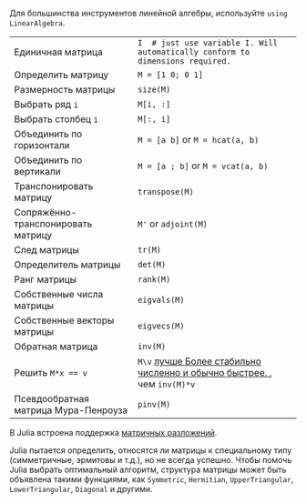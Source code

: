 Для большинства инструментов линейной алгебры, используйте `using LinearAlgebra`.

|                                |                                             |
| ------------------------------ | ------------------------------------------- |
| Единичная матрица              | `I  # just use variable I. Will automatically conform to dimensions required.` |
| Определить матрицу             | `M = [1 0; 0 1]`                            |
| Размерность матрицы            | `size(M)`                                   |
| Выбрать ряд `i`                | `M[i, :]`                                   |
| Выбрать столбец `i`            | `M[:, i]`                                   |
| Объединить по горизонтали      | `M = [a b]` or `M = hcat(a, b)`             |
| Объединить по вертикали        | `M = [a ; b]` or `M = vcat(a, b)`           |
| Транспонировать  матрицу       | `transpose(M)`                              |
| Сопряжённо-транспонировать матрицу | `M'` or `adjoint(M)`                        |
| След матрицы                   | `tr(M)`                                     |
| Определитель матрицы           | `det(M)`                                    |
| Ранг матрицы                   | `rank(M)`                                   |
| Собственные числа матрицы      | `eigvals(M)`                                |
| Собственные векторы матрицы    | `eigvecs(M)`                                |
| Обратная матрица               | `inv(M)`                                    |
| Решить `M*x == v`              | `M\v` <a class="tooltip" href="#">лучше<span> Более стабильно численно и обычно быстрее. </span></a>, чем `inv(M)*v` |
| Псевдообратная матрица Мура-Пенроуза | `pinv(M)`                                   |

В Julia встроена поддержка [матричных разложений](https://docs.julialang.org/en/v1/stdlib/LinearAlgebra/).

Julia пытается определить, относятся ли матрицы к специальному типу (симметричные,
эрмитовы и т.д.), но не всегда успешно. Чтобы помочь Julia выбрать
оптимальный алгоритм, структура матрицы может быть объявлена
такими функциями, как `Symmetric`, `Hermitian`, `UpperTriangular`, `LowerTriangular`,
`Diagonal` и другими.
